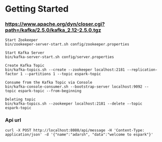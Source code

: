 # Getting Started

### https://www.apache.org/dyn/closer.cgi?path=/kafka/2.5.0/kafka_2.12-2.5.0.tgz

```  
Start Zookeeper
bin/zookeeper-server-start.sh config/zookeeper.properties

Start Kafka Server
bin/kafka-server-start.sh config/server.properties

Create Kafka Topic
bin/kafka-topics.sh --create --zookeeper localhost:2181 --replication-factor 1 --partitions 1 --topic espark-topic

Consume from the Kafka Topic via Console
bin/kafka-console-consumer.sh --bootstrap-server localhost:9092 --topic espark-topic --from-beginning

Deleting topic
bin/kafka-topics.sh --zookeeper localhost:2181 --delete --topic espark-topic
```

### Api url

```           
curl -X POST http://localhost:8080/api/message -H 'Content-Type: application/json' -d '{"name":"adarsh", "data":"welcome to espark"}'
```
